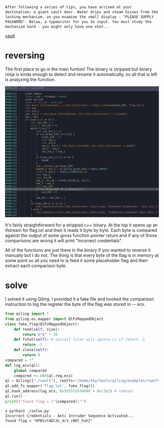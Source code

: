 ```text
After following a series of tips, you have arrived at your destination; a giant vault door. Water drips and steam hisses from the locking mechanism, as you examine the small display - "PLEASE SUPPLY PASSWORD". Below, a typewriter for you to input. You must study the mechanism hard - you might only have one shot...
```
[vault](/htb-uni-quals-2021/vault)

# reversing

The first place to go is the main funtion! The binary is stripped but binary ninja is kinda enough to detect and rename it automatically, so all that is left is analyzing the function. 

![main function; reads a string from "flag.txt" and checks each char against another char derived from some gross vtable](/htb-uni-quals-2021/vault_main.png)

It's fairly straightforward for a stripped c++ binary. At the top it opens up an ifstream for flag.txt and then it reads it byte by byte. Each byte is compared against the output of some gross function pointer return and if any of those comparisons are wrong it will print "Incorrect credentials". 

All of the functions are just there in the binary if you wanted to reverse it manually but I do not. The thing is that every byte of the flag is in memory at some point so all you need to is feed it some placeholder flag and then extract each comparison byte. 

# solve

I solved it using Qiling. I provided it a fake file and hooked the comparison instruction to log the register the byte of the flag was stored in -- ecx. 

```python
from qiling import *
from qiling.os.mapper import QlFsMappedObject
class fake_flag(QlFsMappedObject):
    def read(self, size):
        return b"A" * 20
    def fstat(self): # syscall fstat will ignore it if return -1
        return -1
    def close(self):
        return 0
compared = ""
def log_ecx(ql):
    global compared
    compared += chr(ql.reg.ecx)
ql = Qiling(["./vault"], rootfs="/home/sky/tools/qiling/examples/rootfs/x8664_linux", console=False)
ql.add_fs_mapper('flag.txt', fake_flag())
ql.hook_address(log_ecx, 0x555555554000 + 0xc3a1) # rebase!
ql.run()
print(f"found flag = \"{compared}\"")
```

```text
❯ python3 ./solve.py
Incorrect Credentials - Anti Intruder Sequence Activated...
found flag = "HTB{vt4bl3s_4r3_c00l_huh}"
```
